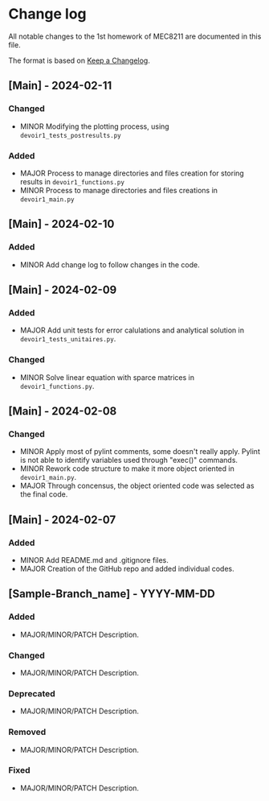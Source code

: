 
# Change log
All notable changes to the 1st homework of MEC8211 are documented in this file.

The format is based on [Keep a Changelog](http://keepachangelog.com/).

## [Main] - 2024-02-11

### Changed

- MINOR Modifying the plotting process, using ``devoir1_tests_postresults.py``

### Added

- MAJOR Process to manage directories and files creation for storing results in ``devoir1_functions.py``
- MINOR Process to manage directories and files creations in ``devoir1_main.py``

## [Main] - 2024-02-10

### Added

- MINOR Add change log to follow changes in the code.


## [Main] - 2024-02-09

### Added

- MAJOR Add unit tests for error calulations and analytical solution in ``devoir1_tests_unitaires.py``.


### Changed

- MINOR Solve linear equation with sparce matrices in ``devoir1_functions.py``.


## [Main] - 2024-02-08

### Changed

- MINOR Apply most of pylint comments, some doesn't really apply. Pylint is not able to identify variables used through "exec()" commands.
- MINOR Rework code structure to make it more object oriented in ``devoir1_main.py``.
- MAJOR Through concensus, the object oriented code was selected as the final code.


## [Main] - 2024-02-07

### Added

- MINOR Add README.md and .gitignore files.
- MAJOR Creation of the GitHub repo and added individual codes.


## [Sample-Branch_name] - YYYY-MM-DD

### Added

- MAJOR/MINOR/PATCH Description.

### Changed

- MAJOR/MINOR/PATCH Description.

### Deprecated

- MAJOR/MINOR/PATCH Description.

### Removed

- MAJOR/MINOR/PATCH Description.

### Fixed

- MAJOR/MINOR/PATCH Description.
